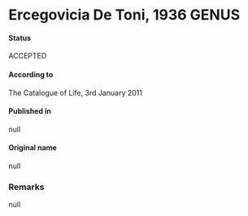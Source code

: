 # Ercegovicia De Toni, 1936 GENUS

#### Status
ACCEPTED

#### According to
The Catalogue of Life, 3rd January 2011

#### Published in
null

#### Original name
null

### Remarks
null
